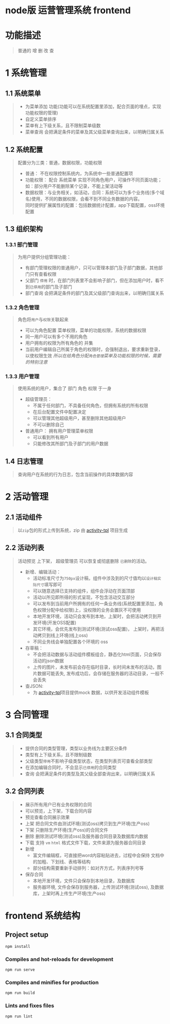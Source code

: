 # node版 运营管理系统 frontend

# 功能描述

> 普通的 增 删 改 查

# 1 系统管理  
## 1.1 系统菜单  

> * 为菜单添加 功能(功能可以在系统配置里添加，配合页面的埋点，实现功能权限的管理)  
> * 自定义菜单排序  
> * 菜单有上下级关系，且不限制菜单级数  
> * 菜单查询 会把满足条件的菜单及其父级菜单查询出来，以明确归属关系

## 1.2 系统配置

> 配置分为三类：普通，数据权限，功能权限  
>	* 普通： 不在权限控制系统内，为系统中一些普通配置项  
>	* 功能权限： 配合 系统菜单 实现不同角色用户，可操作不同页面功能； 如：部分用户不能删除某个记录，不能上架活动等  
>	* 数据权限：与业务相关，如活动，合同：系统可以为多个业务线(多个域名)使用，不同的数据权限，会看不到不同业务数据的内容。  
>	          同时提供扩展属性的配置：包括数据统计配置，app下载配置，oss环境配置  

## 1.3 组织架构 

### 1.3.1 部门管理  
> 为用户提供分组管理功能：  
> * 有部门管理权限的普通用户，只可以管理本部门及子部门数据，其他部门只有查看权限  
> * 父部门 `停用` 时，在部门列表里不会影响子部门，但在添加用户时，看不到`已停用`的部门及子部门  
> * 部门查询  会把满足条件的部门及其父级部门查询出来，以明确归属关系


### 1.3.2 角色管理 
> 角色将`用户`与`权限`关联起来  
> * 可以为角色配置 菜单权限，菜单的功能权限，系统的数据权限  
> * 同一用户可以有多个不用的角色  
> * 用户拥有的权限为所有角色的 并集  
> * 当前用户编辑自己所属于角色的权限时，会强制退出，要求重新登录，以使权限生效 *所以在给角色分配`角色管理`菜单及功能权限的时候，需要的特别注意*  

### 1.3.3 用户管理
> 使用系统的用户，集合了  部门  角色  权限  于一身  
> * 超级管理员： 
> 	* 不属于任何部门，不具备任何角色，但拥有系统的所有权限  
> 	* 在后台配置文件中配置决定  
> 	* 可以管理其他超级用户，甚至删除其他超级用户  
> 	* 不可以删除自己  
> * 普通用户： 拥有用户管理菜单权限  
> 	* 可以看到所有用户  
> 	* 只能修改其所部门及子部门的用户数据  

## 1.4 日志管理
> 查询用户在系统的行为日志，包含当前操作的具体数据内容  

# 2 活动管理

## 2.1 活动组件
> 以`zip`包的形式上传到系统，zip 由 [activity-tpl](git@git.iqianjindai.com:qjd-h5/activity-tpl.git) 项目生成  

## 2.2 活动列表
> 活动预览 上下架， 超级管理员 可以恢复或彻底删除 `已删除`的活动。  
> * 新增、编辑活动：  
> 	* 活动标准尺寸为`750px`设计稿，组件中涉及到的尺寸值均以`设计稿实际尺寸`填写即可  
> 	* 可以随意选择已支持的组件，组件会浮动在页面顶部  
> 	* 活动以所见即所得的形式呈现，不包含活动交互部分  
> 	* 可以发布到当前用户所拥有的任何一条业务线(系统配置里添加，角色权限分配中给权限)上，没权限的业务会置灰不可使用  
> 	* 本地开发环境，活动只会发布到本地，上架时，会把活动拷贝到开发环境(开发OSS配置)  
> 	* 其它环境，会优先发布到测试环境(测试oss配置)， 上架时，再把活动拷贝到线上环境(线上oss)  
> 	* 不同业务线会单独配置各个环境的 oss  
> * 存草稿：  
> 	* 不会把活动数据与活动组件模板组合，静态化html页面，只会保存活动的json数据   
> 	* 上传的图片，未发布前会存在临时目录，长时间未发布的活动，图片数据可能丢失, 发布成功后，会存储在服务器的活动目录，一般不会丢失  
> * 查JSON:  
> 	* 为 [activity-tpl](git@git.iqianjindai.com:qjd-h5/activity-tpl.git)项目提供mock 数据，以供开发活动组件模板  

# 3 合同管理

## 3.1 合同类型  
> * 提供合同的类型管理，类型以业务线为主要区分条件  
> * 类型有上下级关系，且不限制级数  
> * 父级类型`停用`不影响子级类型状态，在类型列表页可查看全部类型  
> * 在添加编辑合同时，不会显示`已停用`的合同类型  
> * 查询 会把满足条件的类型及其父级全部查询出来，以明确归属关系  

## 3.2 合同列表  
> * 展示所有用户已有业务权限的合同  
> * 可以预览，上下架，下载合同内容  
> * 预览查看合同展示效果  
> * 上架  把合同文件由测试环境(测试oss)拷贝到生产环境(生产oss)  
> * 下架  只删除生产环境(生产oss)的合同文件  
> * 删除  删除测试环境(测试oss)及服务器合同目录及数据库内数据  
> * 下载  支持 `vm` `html` 格式文件下载，文件来源为服务器合同目录  
> * 新增  
> 	* 富文件编辑框，可直接把word内容粘贴进去，过程中会保持 文档中的加粗、下划线、表格等结构  
> 	* 部分结构需要重新手动排列：如对齐方式，列表序列号等  
> * 保存合同  
> 	* 本地开发环境，文件只会保存到本地目录，及数据库  
> 	* 服务器环境, 文件会保存到服务器，上传测试环境(测试oss), 及数据库，上架时再上传生产环境(生产oss)  

# frontend 系统结构






## Project setup
```
npm install
```

### Compiles and hot-reloads for development
```
npm run serve
```

### Compiles and minifies for production
```
npm run build
```

### Lints and fixes files
```
npm run lint
```
